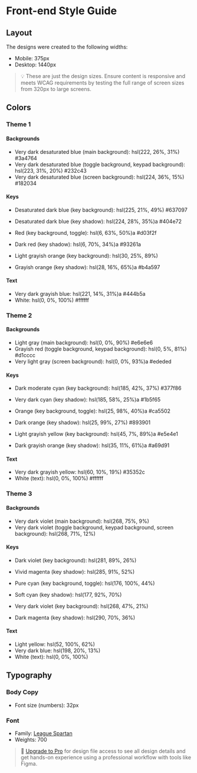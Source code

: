 # Front-end Style Guide

## Layout

The designs were created to the following widths:

- Mobile: 375px
- Desktop: 1440px

> 💡 These are just the design sizes. Ensure content is responsive and meets WCAG requirements by testing the full range of screen sizes from 320px to large screens.

## Colors

### Theme 1

#### Backgrounds

- Very dark desaturated blue (main background): hsl(222, 26%, 31%) #3a4764
- Very dark desaturated blue (toggle background, keypad background): hsl(223, 31%, 20%) #232c43
- Very dark desaturated blue (screen background): hsl(224, 36%, 15%) #182034

#### Keys

- Desaturated dark blue (key background): hsl(225, 21%, 49%) #637097
- Desaturated dark blue (key shadow): hsl(224, 28%, 35%)a #404e72

- Red (key background, toggle): hsl(6, 63%, 50%)a #d03f2f
- Dark red (key shadow): hsl(6, 70%, 34%)a #93261a

- Light grayish orange (key background): hsl(30, 25%, 89%)
- Grayish orange (key shadow): hsl(28, 16%, 65%)a #b4a597

#### Text

- Very dark grayish blue: hsl(221, 14%, 31%)a #444b5a
- White: hsl(0, 0%, 100%) #ffffff

### Theme 2

#### Backgrounds

- Light gray (main background): hsl(0, 0%, 90%) #e6e6e6
- Grayish red (toggle background, keypad background): hsl(0, 5%, 81%) #d1cccc
- Very light gray (screen background): hsl(0, 0%, 93%)a #ededed

#### Keys

- Dark moderate cyan (key background): hsl(185, 42%, 37%) #377f86
- Very dark cyan (key shadow): hsl(185, 58%, 25%)a #1b5f65

- Orange (key background, toggle): hsl(25, 98%, 40%)a #ca5502
- Dark orange (key shadow): hsl(25, 99%, 27%) #893901

- Light grayish yellow (key background): hsl(45, 7%, 89%)a #e5e4e1
- Dark grayish orange (key shadow): hsl(35, 11%, 61%)a #a69d91

#### Text

- Very dark grayish yellow: hsl(60, 10%, 19%) #35352c
- White (text): hsl(0, 0%, 100%) #ffffff

### Theme 3

#### Backgrounds

- Very dark violet (main background): hsl(268, 75%, 9%)
- Very dark violet (toggle background, keypad background, screen background): hsl(268, 71%, 12%)

#### Keys

- Dark violet (key background): hsl(281, 89%, 26%)
- Vivid magenta (key shadow): hsl(285, 91%, 52%)

- Pure cyan (key background, toggle): hsl(176, 100%, 44%)
- Soft cyan (key shadow): hsl(177, 92%, 70%)

- Very dark violet (key background): hsl(268, 47%, 21%)
- Dark magenta (key shadow): hsl(290, 70%, 36%)

#### Text

- Light yellow: hsl(52, 100%, 62%)
- Very dark blue: hsl(198, 20%, 13%)
- White (text): hsl(0, 0%, 100%)

## Typography

### Body Copy

- Font size (numbers): 32px

### Font

- Family: [League Spartan](https://fonts.google.com/specimen/League+Spartan)
- Weights: 700

> 💎 [Upgrade to Pro](https://www.frontendmentor.io/pro?ref=style-guide) for design file access to see all design details and get hands-on experience using a professional workflow with tools like Figma.
